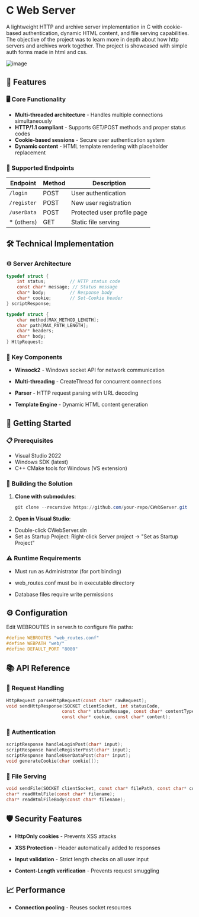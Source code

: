 # C Web Server

A lightweight HTTP and archive server implementation in C with cookie-based authentication, dynamic HTML content, and file serving capabilities.
The objective of the project was to learn more in depth about how http servers and archives work together.
The project is showcased with simple auth forms made in html and css.

![image](https://github.com/user-attachments/assets/928e5957-f3ce-4f88-9640-031d8cdb09dc)


## 🌟 Features

### 🖥️ Core Functionality
- **Multi-threaded architecture** - Handles multiple connections simultaneously
- **HTTP/1.1 compliant** - Supports GET/POST methods and proper status codes
- **Cookie-based sessions** - Secure user authentication system
- **Dynamic content** - HTML template rendering with placeholder replacement

### 📡 Supported Endpoints
| Endpoint    | Method | Description                     |
|-------------|--------|---------------------------------|
| `/login`    | POST   | User authentication             |
| `/register` | POST   | New user registration           |
| `/userData` | POST   | Protected user profile page     |
| * (others)  | GET    | Static file serving             |

## 🛠️ Technical Implementation

### ⚙️ Server Architecture
```c
typedef struct {
    int status;         // HTTP status code
    const char* message; // Status message
    char* body;         // Response body
    char* cookie;       // Set-Cookie header
} scriptResponse;

typedef struct {
    char method[MAX_METHOD_LENGTH];
    char path[MAX_PATH_LENGTH];
    char* headers;
    char* body;
} HttpRequest;
```
### 🔌 Key Components
- **Winsock2** - Windows socket API for network communication

- **Multi-threading** - CreateThread for concurrent connections

- **Parser** - HTTP request parsing with URL decoding

- **Template Engine** - Dynamic HTML content generation

## 🚀 Getting Started
### 📋 Prerequisites
- Visual Studio 2022
- Windows SDK (latest)
- C++ CMake tools for Windows (VS extension)
### 🔧 Building the Solution
1. **Clone with submodules**:
   ```powershell
   git clone --recursive https://github.com/your-repo/CWebServer.git
   ```
2. **Open in Visual Studio**:
  - Double-click CWebServer.sln
  - Set as Startup Project: Right-click Server project → "Set as Startup Project"

### ⚠️ Runtime Requirements
- Must run as Administrator (for port binding)

- web_routes.conf must be in executable directory

- Database files require write permissions

## ⚙️ Configuration
Edit WEBROUTES in server.h to configure file paths:
```c
#define WEBROUTES "web_routes.conf"
#define WEBPATH "web/"
#define DEFAULT_PORT "8080"
```
## 📚 API Reference
### 🔄 Request Handling
```c
HttpRequest parseHttpRequest(const char* rawRequest);
void sendHttpResponse(SOCKET clientSocket, int statusCode, 
                     const char* statusMessage, const char* contentType, 
                     const char* cookie, const char* content);
```
### 🍪 Authentication
```c
scriptResponse handleLoginPost(char* input);
scriptResponse handleRegisterPost(char* input);
scriptResponse handleUserDataPost(char* input);
void generateCookie(char cookie[]);
```
### 📁 File Serving
```c
void sendFile(SOCKET clientSocket, const char* filePath, const char* contentType);
char* readHtmlFile(const char* filename);
char* readHtmlFileBody(const char* filename);
```

## 🛡️ Security Features
- **HttpOnly cookies** - Prevents XSS attacks

- **XSS Protection** - Header automatically added to responses

- **Input validation** - Strict length checks on all user input

- **Content-Length verification** - Prevents request smuggling

## 📈 Performance
- **Connection pooling** - Reuses socket resources
